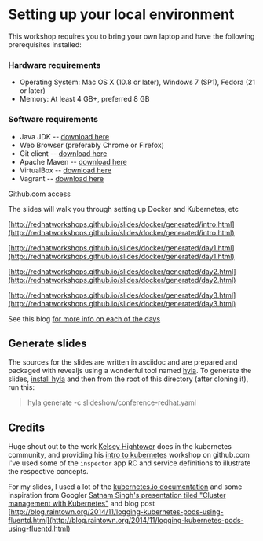 # Setting up your local environment

This workshop requires you to bring your own laptop and have the following prerequisites installed:

### Hardware requirements

* Operating System: Mac OS X (10.8 or later), Windows 7 (SP1), Fedora (21 or later)
* Memory: At least 4 GB+, preferred 8 GB

### Software requirements

* Java JDK -- [download here](http://www.oracle.com/technetwork/java/javase/downloads/jdk8-downloads-2133151.html)
* Web Browser (preferably Chrome or Firefox)
* Git client -- [download here](https://git-scm.com/book/en/v2/Getting-Started-Installing-Git)
* Apache Maven -- [download here](https://maven.apache.org/download.cgi)
* VirtualBox -- [download here](https://www.virtualbox.org/wiki/Download_Old_Builds_4_3)
* Vagrant -- [download here](http://www.vagrantup.com/downloads.html)

Github.com access

The slides will walk you through setting up Docker and Kubernetes, etc

[http://redhatworkshops.github.io/slides/docker/generated/intro.html](http://redhatworkshops.github.io/slides/docker/generated/intro.html)

[http://redhatworkshops.github.io/slides/docker/generated/day1.html](http://redhatworkshops.github.io/slides/docker/generated/day1.html)

[http://redhatworkshops.github.io/slides/docker/generated/day2.html](http://redhatworkshops.github.io/slides/docker/generated/day2.html)

[http://redhatworkshops.github.io/slides/docker/generated/day3.html](http://redhatworkshops.github.io/slides/docker/generated/day3.html)

See this blog [for more info on each of the days](http://blog.christianposta.com/kubernetes/3-day-docker-and-kubernetes-training/)

## Generate slides
The sources for the slides are written in asciidoc and are prepared and packaged with revealjs using a wonderful tool named  [hyla](https://github.com/cmoulliard/hyla). To generate the slides, [install hyla]() and then from the root of this directory (after cloning it), run this:

> hyla generate -c slideshow/conference-redhat.yaml


## Credits

Huge shout out to the work [Kelsey Hightower](https://github.com/kelseyhightower/) does in the kubernetes community, and providing his [intro to kubernetes](https://github.com/kelseyhightower/intro-to-kubernetes-workshop) workshop on github.com I've used some of the `inspector` app RC and service definitions to illustrate the respective concepts.

For my slides, I used a lot of the [kubernetes.io documentation]() and some inspiration from Googler [
Satnam Singh's presentation tiled "Cluster management with Kubernetes"](http://www.slideshare.net/SatnamSingh67/2015-0605-cluster-management-with-kubernetes) and blog post [http://blog.raintown.org/2014/11/logging-kubernetes-pods-using-fluentd.html](http://blog.raintown.org/2014/11/logging-kubernetes-pods-using-fluentd.html)
